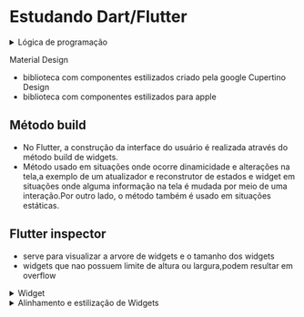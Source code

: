# Estudando Dart/Flutter

<details>
 <summary>Lógica de programação</summary>

 <details>
  <summary>Future</summary>

  O método Future é utilizado para realizar operações assíncronas
  
  ```
  Future<TipoRetorno> nomeFuncao(Tipo parametro parametero) async {
   
   return someValue;  // ou throw SomeException;
  }

  ```
  
 </details>
</details>

Material Design
 - biblioteca com componentes estilizados criado pela google
Cupertino Design
 - biblioteca com componentes estilizados para apple

## Método build
 - No Flutter, a construção da interface do usuário é realizada através do método build de widgets.
 - Método usado em situações onde ocorre dinamicidade e alterações na tela,a exemplo de um atualizador e reconstrutor de estados e widget em situações onde alguma informação na tela é mudada por meio de uma interação.Por outro lado, o  método também é usado em situações estáticas.

## Flutter inspector
 - serve para visualizar a arvore de widgets e o tamanho dos widgets
 - widgets que nao possuem limite de altura ou largura,podem resultar em overflow

<details>
 <summary>Widget</summary>

 

 ## Widget
 - Um widget pode ser interpretado como as tags html que exibem algum tipo de conteúdo ou agrupam conteúdos,exemplo: textos, botoẽs, divs, imagem e etc.

### StatefulWidget
  - Widget utilizado em situações em que parte da interface do usuário precisa ser atualizada dinâmicamente, exemplo: Ao clicar em um botão, +1 deve ser incrementado em uma variável e exibido na tela.

#### createState()
 - createState() é chamado uma vez durante a inicialização do widget.
 - Ele deve retornar uma nova instância de uma classe que estende State.
 - A instância da classe de estado fica associada a um único widget e é usada para armazenar e gerenciar o estado mutável desse widget.

#### Classe que implementa StatefulWidget
 - Responsável por definir a estrutura e configurações de armazenamento de estado.

#### Classe que implementa State
 - Responsável por manter o estado.

```dart
import 'package:flutter/material.dart';

void main() {
  runApp(const MyApp());
}

class MyApp extends StatelessWidget{
  
  
  const MyApp({Key? key}) : super(key: key);

  @override
  Widget build(BuildContext context){

    return MaterialApp(
      title:'AULA 2',
      home: Scaffold(
        appBar: AppBar(
          title: Text('StateFullWidget'),
        ),
        body: Teste(),
        
      )
    );
  }
}

class Teste extends StatefulWidget{
  const Teste({Key? key}) : super(key: key);

  @override
  _Teste createState() => _Teste();
}

class _Teste extends State<Teste>{
  int contador = 0;

  void _incrementador(){
    setState((){
      contador++;
    });
  }


  @override
  Widget build(BuildContext context){
    return Container(
      child: Column(
        children: [
          Text('contado: ${contador}'),
          ElevatedButton(
            onPressed: (){_incrementador();},
            child: Text('Clique em mim!'))
        ]
      )
    );
  }  
}
```
 

### Tipos de widgets

#### Container
 - Um Container é um agrupador de widgets, a exemplo de uma div.
 - O comportamento padrão de um container é ocupar todo espaço do seu componente pai, então em casos de Containers aninhados, pode ocorrer comportamentos não esperados, como sopreposição.

#### Column

#### Stack
 - O Widget Stack é uma alternativa ao Container. O Stack permite agrupamento de widgets e aninhamento de outras Stacks
 - O Stack sozinho não possui dimensāo e dessa forma não é possível definir uma cor de fundo.O Stack só possui dimensão se ele possuir um filho ou seja filho de outro widget, a exemplo de um Container.



#### ListView
 - O ListView serve para criar uma coluna dinâmica de widgets e permite a rolagem da tela.

*Componente Tarefa*
```dart
class Tarefa extends StatelessWidget {
  
  final String nome;
  const Tarefa(this.nome, {Key? key}) : super(key: key);

  @override
  Widget build(BuildContext context) {
    return Padding(
      padding: const EdgeInsets.all(8.0),
      child: Container(
        child: Stack(
          children: [
          // O último container está sobreposto em cima do primeiro
            Container(
              color: Colors.blue,
              height: 140,
            ),
            Container(
              color: Colors.white30,
              height: 100,
              child: Row(
                mainAxisAlignment: MainAxisAlignment.spaceBetween,
                children: [
                  Container(
                    color: Colors.black26,
                    width: 72,
                    height: 100,
                  ),
                  Text(nome),
                  ElevatedButton(
                    onPressed: () {},
                    child: const Icon(Icons.arrow_drop_up),
                  ),
                ],
              ),
            ),
          ],
        ),
      ),
    );
  }   
}
```
```dart
lass MyApp extends StatelessWidget {
  const MyApp({Key? key});

  @override
  Widget build(BuildContext context) {
    return MaterialApp(
      title: 'Flutter Demo',
      theme: ThemeData(
        primarySwatch: Colors.green,
      ),
      home: Scaffold(
          appBar: AppBar(
            title: const Text('Minhas tarefas'),
          ),
          body: ListView(
            children: [
              Tarefa('Aprendendo Java'),
              Tarefa('Aprendendo Flutter'),
              Tarefa('Aprendendo Kotlin'),
              Tarefa('Aprendendo Kotlin'),
              Tarefa('Aprendendo Kotlin'),
              Tarefa('Aprendendo Kotlin'),
              Tarefa('Aprendendo Kotlin'),
              Tarefa('Aprendendo Kotlin'),
              Tarefa('Aprendendo Kotlin')
            ]
          ),
          floatingActionButton: FloatingActionButton(onPressed: () {})),
    );
  }
}
```

#### Scaffold, material design
 - Scaffold é um widget que fornece uma estrutura visual básica para um aplicativo móvel. Ele serve como um "esqueleto" para o layout da sua interface do usuário.
 
##### Elementos que Scaffold disponibiliza

##### AppBar
 - É a barra superior que geralmente contém o título do aplicativo e possivelmente ações, como botões de navegação ou de ação.
 
##### Body
 - É a área principal do conteúdo da tela. Pode conter qualquer widget, como listas, colunas, linhas, etc. É definida usando a propriedade body.
 
##### home
 - Define qual será a tela inicial do aplicativo
 - home serve para indicar que a tela inicial será definida por Scaffold

<details>
 <summary>Formulários</summary>

 ## Formulários

 ### Manipulando inputs

 #### TextFormField
 ##### Controller
  - A Classe TextEditingController permite controlar e manipular o texto no campo de entrada ```TextFormField``` e o Controller é a instância dessa classe.

 ##### Como usar o método onChanged

 *Utilizando onChanged para monitorar um input*

  - onChanged recebe em seu parâmetro o atributo text da classe TextEditingController e no seu escopo recebe o método setState para atualizar em especifico o valor de inputImgController.text.
 
 ```dart
 class CarregadorImg extends StatefulWidget{

  @override
  _CarregadorImg createState() => _CarregadorImg();
}

class _CarregadorImg extends State<CarregadorImg>{

  TextEditingController inputImgController = TextEditingController();
  //late String valueInputImg;
  
  @override
  Widget build(BuildContext context){
    return Container(
      child: Column(
        children: [
          TextFormField(
            controller: inputImgController,
            onChanged: (text){
              setState((){});
            },
            decoration: InputDecoration(
              labelText: 'Digite a URL da imagem.'),
              
          ),
          Container(
            height: 100,
            width: 100,
            child: inputImgController.text.isNotEmpty ? Image.network(
              inputImgController.text,
              fit: BoxFit.cover,
            ) : Container(),
          ),
          // TextButton(onPressed: (){}, child: Text('Clique aqui')),  
        ],
      )
    );
  }
}
```

###### Principais funcionalidades  do Controller
 - Recuperar o Texto Atual
```dart
TextEditingController nomeController = TextEditingController();
String valueInput = nomeController.text;

TextFormField(
  controller: nomeController
)
```
*Exemplo*
```dart
class Form extends StatefulWidget{

  @override
  _Form createState() => _Form(); 
}

class _Form extends State<Form>{
  TextEditingController nomeController = TextEditingController();

  @override
  Widget build(BuildContext context){

    return Container(
      child: Column(
        children: [
          TextFormField(
            controller: nomeController,
            decoration: InputDecoration(labelText: 'Digite algo'),
          ),
          TextButton(onPressed: (){print(nomeController.text);}, child: Text('Clique aqui'))
        ]
      )
    );

  }

}
```
##### validator
 - Fornece uma função de validação que verifica se o valor inserido no campo de texto é válido.
 - Deve retornar uma String com uma mensagem de erro se não foi válido e null se for válido.
 - O parâmetro value na função de validação contém o valor inserido no input.
 
#### Widget Form
 - Utilizado para agrupar e gerenciar widgets de entrada  de dados, de modo a facilitar a validação e o envio.

**GlobalKey**
 - A classe GlobalKey é uma chave global que pode ser usada para se comunicar com um objeto específico, independentemente de onde ele esteja na hierarquia de widgets.
 
**GlobalKey<State>**, subclasse de globalkey
 - Utilizada quando um widget possui um estado que você deseja acessar de fora do widget em que ele está.

**Validate**
 - O método validate percorre todos os validadores dos widgets de entrada dentro do Form e retorna true se todos os widgets são válidos.

**Validando um formulário com Autovalidate.onUserInteraction**
 - Determina se o formulário deve ser validado automaticamente à medida que os campos de entrada são alterados.
 - A validação ocorre automaticamente nos seguintes casos:
   - O usuário toca em um campo de texto.
   - O usuário digita algo no campo de texto.
   - O usuário sai do campo de texto.
  
```dart
class Formulario extends StatefulWidget {
  @override
  _Formulario createState() => _Formulario();
}

class _Formulario extends State<Formulario> {
  final GlobalKey<FormState> _formKey = GlobalKey<FormState>();
  TextEditingController controllerInputNome1 = TextEditingController();
  TextEditingController controllerInputNome2 = TextEditingController();
  String msgInputEmpty = 'Por favor, insira o seu nome.';

  @override
  Widget build(BuildContext context) {
    return Form(
      key: _formKey,
      autovalidateMode: AutovalidateMode.onUserInteraction,
      child: Column(
        children: [
          TextFormField(
            validator: (value) {
              if (value == null || value.isEmpty) {
                return msgInputEmpty;
              }
              return null;
            },
            decoration: InputDecoration(labelText: 'Digite o seu nome 1.'),
          ),
          TextFormField(
            validator: (value) {
              if (value == null || value.isEmpty) {
                return msgInputEmpty;
              }
              return null;
            },
            decoration: InputDecoration(labelText: 'Digite o seu nome 2.'),
          ),
          ElevatedButton(
            onPressed: () {
              if (_formKey.currentState!.validate()) {
                print('Dados salvos');
              }
            },
            child: Text('Salvar'),
          ),
        ],
      ),
    );
  }
}
```


```dart
Form(
  key: _formKey,
  child: Column(
    children: [
      // Adicione seus widgets de entrada aqui
      TextFormField(
       validator: (value) {
        if (value == null || value.isEmpty) {
         return 'Este campo não pode ficar em branco.';
        }
        return null;
      },
       // ... outras configurações do TextFormField
     ),

      // Outros widgets de entrada, botões, etc.
    ],
  ),
),

```
```dart
ElevatedButton(
  onPressed: () {
    if (_formKey.currentState!.validate()) {
      // Se a validação for bem-sucedida, faça algo, como enviar os dados.
      // Pode acessar os dados dos campos de texto por meio do controller ou
      // pelo método onSaved no TextFormField.
    }
  },
  child: Text('Enviar'),
),

```
```dart
```
 
</details>

### Iniciando um widget com valores dinâmicos
 - Vamos imaginar um componente que possui um widget stack filho e uma imagem como filha de stack.Vários componentes podem ser criados, mas as imagens deve ser diferente.Neste caso, sem usar a dinamicidade, todos os componentes possuíram a mesma imagem.

```dart
final String src_img
this.src_img
Image.network(src_img)
Componente(link)
```
 - Cada componente terá uma imagem diferente de forma dinâmica e não da forma hard code.

```dart
import 'package:flutter/material.dart';

void main() {
  runApp(const MyApp());
}

class MyApp extends StatelessWidget{
  const MyApp({Key? key}) : super(key: key);

  @override
  Widget build(BuildContext context){

    return MaterialApp(
      title: 'Flutter app',
      home: Scaffold(
        appBar: AppBar(
          title: Text('Teste'),
        ),
        body:Column(
          children: [
            
            Componente('https://cdn.cloudflare.steamstatic.com/steam/apps/861650/header.jpg?t=1698396735'),
            Componente('https://www.promobit.com.br/blog/wp-content/uploads/2022/05/17183905/skate.jpg')
          ]
        )
        
          
      )

    );
  }
}

class Componente extends StatelessWidget{
  
  final String src_img;
  const Componente(this.src_img, {Key? key}) : super(key: key);

  @override
  Widget build(BuildContext context){

    return Padding(
      padding:EdgeInsets.all(8.0),
      child: Container(
        color:Colors.grey,
        width: 400.0,
        height: 200.0,
          child: Stack(
            children:[
              Image.network(src_img),
            ]
          )
      )
    );
  }
    
}
```


<details>
 <summary>Janela de diálogo</summary>

 Função anônima com parâmetros nomeados
  - Função com parãmetros e valores atribuídos no próprio parâmetro da função.

 *Exemplo: vamos supor que uma função aceite 3 valores em seu parâmetro*
 ```dart
 static carro({
   String nome = 'gol',
   String marca = 'Wolksvagem',
   String cor = 'prata'
 })
 ```
 
 ```dart
 static showDialogWithMessage({
    String? message,
    bool autoHide = true,
    int durationSeconds = 4,
    bool dismissible = true,
  }) async {
    final Widget widget = Center(
      child: Container(
        padding: EdgeInsets.all(16.0),
        width: 300,
        decoration: BoxDecoration(
          color: Colors.grey[800],
          borderRadius: BorderRadius.circular(8.0)
        ),
        child: Text(
          message ?? "Ocorreu um erro. Tente novamente.",
          style: TextStyle(
            color: Colors.white,
            fontSize: 12.0, // Alterado para fonte de tamanho 12
            decoration: TextDecoration.none, // Removido sublinhado
          ),
        ),
      ),
    );

    showDialogDefault(
      widget: widget,
      autoHide: autoHide,
      durationMilli: durationSeconds * 1000,
      dismissible: dismissible,
    );
  }
 ```

showDialog
  showDialogDefault
    showDialogWithMessage

### janela de diálogo 2

```dart
import 'package:flutter/material.dart';

void main() {
  runApp(MyApp());
}

class MyApp extends StatelessWidget {
  @override
  Widget build(BuildContext context) {
    return MaterialApp(
      title: 'Flutter Alerta Exemplo',
      home: Scaffold(
        appBar: AppBar(
          title: Text('Flutter Alerta Exemplo'),
        ),
        body: Center(
          child: Builder(
            builder: (BuildContext context) {
              return ElevatedButton(
                onPressed: () {
                  _exibirAlerta(context);
                },
                child: Text('Exiba o Alerta'),
              );
            },
          ),
        ),
      ),
    );
  }

  Future<void> _exibirAlerta(BuildContext context) async {
    return showDialog(
      context: context,
      builder: (BuildContext context) {
        return AlertDialog(
          title: Text('Alerta Acionado'),
          content: Text('Esta é a mensagem do alerta.'),
          actions: <Widget>[
            TextButton(
              onPressed: () {
                Navigator.of(context).pop();
              },
              child: Text('Fechar'),
            ),
          ],
        );
      },
    );
  }
}


```
 
</details>
</details>

<details>
 <summary>Alinhamento e estilização de Widgets</summary>

 #### Exemplo de estilização de Container
```dart

 Container(
  width: 200.0,
  height: 100.0,
  color: Colors.blue,
  alignment: Alignment.center,
  margin: EdgeInsets.all(16.0),
  padding: EdgeInsets.symmetric(horizontal: 8.0, vertical: 12.0),
  child: Text(
    'Olá, Mundo!',
    style: TextStyle(color: Colors.white),
  ),
)

```
#### Exemplo de estilização de um widget Text
```dart
Text(
  'Olá, Mundo!',
  style: TextStyle(
    fontSize: 20.0,
    fontWeight: FontWeight.bold,
    color: Colors.blue,
  ),
  textAlign: TextAlign.center,
)
```

#### Padding
 - Existe duas formas de usar o padding:Adicionando padding em um widget como um Stack e adicionando padding a um componente que possui vários widgets.

*Adicionando Padding a um Container*
```dart
Container(
  padding: EdgeInsets.all(8.0), // Adiciona padding de 8 pixels em todos os lados
  child: // Seu conteúdo aqui,
)

```
*Adicionando padding a um componente com vários widgets*
```dart
Padding(
  padding: EdgeInsets.all(8.0), // Adiciona padding de 8 pixels em todos os lados
  child: Row(
    children: [
      // Seus widgets da linha aqui
    ],
  ),
)

```
</details>

